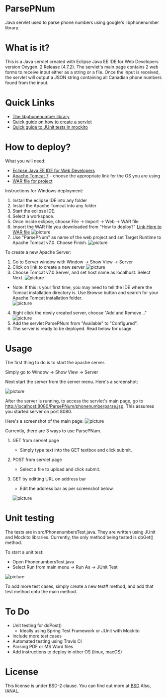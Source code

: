 # ParsePNum
Java servlet used to parse phone numbers using google's libphonenumber library.

# What is it?
This is a Java servlet created with Eclipse Java EE IDE for Web Developers version Oxygen. 2 Release (4.7.2).
The servlet's main page contains 2 web forms to receive input either as a string or a file.  Once the input is received, the servlet 
will output a JSON string containing all Canadian phone numbers found from the input.

# Quick Links
*  [The libphonenumber library](https://github.com/googlei18n/libphonenumber)
*  [Quick guide on how to create a servlet](http://www.codejava.net/ides/eclipse/how-to-create-deploy-and-run-java-servlet-in-eclipse) 
*  [Quick guide to JUnit tests in mockito](http://javaworld-abhinav.blogspot.ca/2014/06/testing-servlets-using-junit-and-mockito.html)

# How to deploy?
What you will need:

*  [Eclipse Java EE IDE for Web Developers](http://www.eclipse.org/downloads/packages/eclipse-ide-java-ee-developers/oxygen2)
*  [Apache Tomcat 7](https://tomcat.apache.org/download-70.cgi) - choose the appropriate link for the OS you are using
*  [WAR file for project](https://github.com/Owen-Mak/ParsePNum/blob/master/ParsePNum.war)

Instructions for Windows deployment:

  1. Install the eclipse IDE into any folder
  1. Install the Apache Tomcat into any folder
  1. Start the eclipse IDE.
  1. Select a workspace.
  1. Once inside eclipse, choose File -> Import -> Web -> WAR file
  1. Import the WAR file you downloaded from "How to deploy?" [Link Here to WAR file](https://github.com/Owen-Mak/ParsePNum/blob/master/ParsePNum.war)
![picture](https://github.com/Owen-Mak/ParsePNum/blob/master/screenshots/ImportWAR.png)
  1. Use "ParsePNum" as name of the web project and set Target Runtime to Apache Tomcat v7.0.  Choose Finish.
  ![picture](https://github.com/Owen-Mak/ParsePNum/blob/master/screenshots/ImportWAR2.png)

To create a new Apache Server:
  1. Go to Server window with Window -> Show View -> Server
  1. Click on link to create a new server
  ![picture](https://github.com/Owen-Mak/ParsePNum/blob/master/screenshots/NewServerLink.png)
  1. Choose Tomcat v7.0 Server, and set host name as localhost.  Select Next.
  ![picture](https://github.com/Owen-Mak/ParsePNum/blob/master/screenshots/NewServerSetup1.png)
  * Note: If this is your first time, you may need to tell the IDE where the Tomcat installation directory is.
    Use Browse button and search for your Apache Tomcat installation folder.    
      ![picture](https://github.com/Owen-Mak/ParsePNum/blob/master/screenshots/NewServerSetup2.png)     
  4. Right click the newly created server, choose "Add and Remove..."
  ![picture](https://github.com/Owen-Mak/ParsePNum/blob/master/screenshots/NewServerSetup3.png)
  5. Add the servlet ParsePNum from "Available" to "Configured".
  6. The server is ready to be deployed.  Read below for usage.

# Usage
The first thing to do is to start the apache server.  

Simply go to Window -> Show View -> Server

Next start the server from the server menu.  Here's a screenshot:

![picture](https://github.com/Owen-Mak/ParsePNum/blob/master/screenshots/RunServer.png)

After the server is running, to access the servlet's main page, go to [http://localhost:8080/ParsePNum/phonenumberparse.jsp](http://localhost:8080/ParsePNum/phonenumberparse.jsp).  This assumes you started server on port 8080.

Here's a screenshot of the main page:
![picture](https://github.com/Owen-Mak/ParsePNum/blob/master/screenshots/MainPage.png)

Currently, there are 3 ways to use ParsePNum.
  1. GET from servlet page
     *  Simply type text into the GET textbox and click submit.
  1. POST from servlet page
     *  Select a file to upload and click submit.
  1. GET by editting URL on address bar
     *  Edit the address bar as per screenshot below.
     
     ![picture](https://github.com/Owen-Mak/ParsePNum/blob/master/screenshots/GetAddressBar.png)

# Unit testing

The tests are in src/PhonenumbersTest.java.  They are written using JUnit and Mockito libraries.  Currently, the only 
method being tested is doGet() method.  

To start a unit test:
* Open PhonenumbersTest.java
* Select Run from main menu -> Run As -> JUnit Test

![picture](https://github.com/Owen-Mak/ParsePNum/blob/master/screenshots/ExecuteUnitTest.png)

To add more test cases, simply create a new test# method, and add that test method onto the main method.

# To Do
*  Unit testing for doPost()
   *  Ideally using Spring Test Framework or JUnit with Mockito
*  Include more test cases 
*  Automated testing using Travis CI
*  Parsing PDF or MS Word files
*  Add instructions to deploy in other OS (linux, macOS)

# License
This license is under BSD-2 clause.  You can find out more at [BSD](https://github.com/Owen-Mak/ParsePNum/blob/ParsePNum/LICENSE)
Also, IANAL.
